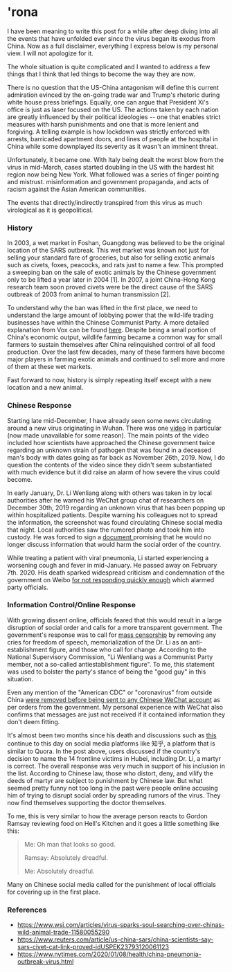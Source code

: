 # 'rona

I have been meaning to write this post for a while after deep diving into all the events that have unfolded ever since the virus began its exodus from China. Now as a full disclaimer, everything I express below is my personal view. I will not apologize for it.

The whole situation is quite complicated and I wanted to address a few things that I think that led things to become the way they are now. 

There is no question that the US-China antagonism will define this current admiration evinced by the on-going trade war and Trump's rhetoric during white house press briefings. Equally, one can argue that President Xi's office is just as laser focused on the US. The actions taken by each nation are greatly influenced by their political ideologies -- one that enables strict measures with harsh punishments and one that is more lenient and forgiving. A telling example is how  lockdown was strictly enforced with arrests, barricaded apartment doors, and lines of people at the hospital in China while some downplayed its severity as it wasn't an imminent threat.

Unfortunately, it became one. With Italy being dealt the worst blow from the virus in mid-March, cases started doubling in the US with the hardest hit region now being New York. What followed was a series of finger pointing and mistrust. misinformation and government propaganda, and acts of racism against the Asian American communities.

The events that directly/indirectly transpired from this virus as much virological as it is geopolitical.

### History

In 2003, a wet market in Foshan, Guangdong was believed to be the original location of the SARS outbreak. This wet market was known not just for selling your standard fare of groceries, but also for selling exotic animals such as civets, foxes, peacocks, and rats just to name a few. This prompted a sweeping ban on the sale of exotic animals by the Chinese government only to be lifted a year later in 2004 [1]. In 2007, a joint China-Hong Kong research team soon proved civets were be the direct cause of the SARS outbreak of 2003 from animal to human transmission [2].

To understand why the ban was lifted in the first place, we need to understand the large amount of lobbying power that the wild-life trading businesses have within the Chinese Communist Party. A more detailed explanation from Vox can be found [here](https://youtu.be/TPpoJGYlW54?t=260). Despite being a small portion of China's economic output, wildlife farming became a common way for small farmers to sustain themselves after China relinquished control of all food production. Over the last few decades, many of these farmers have become major players in farming exotic animals and continued to sell more and more of them at these wet markets.

Fast forward to now, history is simply repeating itself except with a new location and a new animal.

### Chinese Response

Starting late mid-December, I have already seen some news circulating around a new virus originating in Wuhan. There was one [video](<https://www.youtube.com/watch?v=yvBOnmehhiE>) in particular (now made unavailable for some reason). The main points of the video included how scientists have approached the Chinese government twice regarding an unknown strain of pathogen that was found in a deceased man's body with dates going as far back as November 26th, 2019. Now, I do question the contents of the video since they didn't seem substantiated with much evidence but it did raise an alarm of how severe the virus could become. 

In early January, Dr. Li Wenliang along with others was taken in by local authorities after he warned his WeChat group chat of researchers on December 30th, 2019 regarding an unknown virus that has been popping up within hospitalized patients. Despite warning his colleagues not to spread the information, the screenshot was found circulating Chinese social media that night. Local authorities saw the rumored photo and took him into custody. He was forced to sign a [document ](<https://qph.fs.quoracdn.net/main-qimg-182d149dc43b39a8eaff6ea8cc5550b7>) promising that he would no longer discuss information that would harm the social order of the country.

While treating a patient with viral pneumonia, Li started experiencing a worsening cough and fever in mid-January. He passed away on February 7th. 2020. His death sparked widespread criticism and condemnation of the government on Weibo [for not responding quickly enough](<https://www.wsj.com/articles/chinese-doctor-who-issued-early-warning-on-virus-dies-11581019816?mod=hp_lead_pos7&mod=article_inline&mod=article_inline>) which alarmed party officials.

### Information Control/Online Response

With growing dissent online, officials feared that this would result in a large disruption of social order and calls for a more transparent government. The government's response was to call for [mass censorship](<https://www.theguardian.com/global-development/2020/feb/07/coronavirus-chinese-rage-death-whistleblower-doctor-li-wenliang>) by removing any cries for freedom of speech, memorialization of the Dr. Li as an anti-establishment figure, and those who call for change. According to the  National Supervisory Commission, "Li Wenliang was a Communist Party member, not a so-called antiestablishment figure". To me, this statement was used to bolster the party's stance of being the "good guy" in this situation.

Even any mention of the "American CDC" or "coronavirus" from outside China [were removed before being sent to any Chinese WeChat account](<https://thenextweb.com/tech/2020/03/04/surprise-wechat-is-censoring-messages-about-coronavirus-in-china/>) as per orders from the government. My personal experience with WeChat also confirms that messages are just not received if it contained information they don't deem fitting.

It's almost been two months since his death and discussions such as [this](<https://www.zhihu.com/question/384608861>) continue to this day on social media platforms like 知乎, a platform that is similar to Quora. In the post above, users discussed if the country's decision to name the 14 frontline victims in Hubei, including Dr. Li, a martyr is correct. The overall response was very much in support of his inclusion in the list. According to Chinese law, those who distort, deny, and vilify the deeds of martyr are subject to punishment by Chinese law. But what seemed pretty funny not too long in the past were people online accusing him of trying to disrupt social order by spreading rumors of the virus. They now find themselves supporting the doctor themselves.

To me, this is very similar to how the average person reacts to Gordon Ramsay reviewing food on Hell's Kitchen and it goes a little something like this:

> Me: Oh man that looks so good.
>
> Ramsay: Absolutely dreadful.
>
> Me: Absolutely dreadful.

Many on Chinese social media called for the punishment of local officials for covering up in the first place.



### References

* <https://www.wsj.com/articles/virus-sparks-soul-searching-over-chinas-wild-animal-trade-11580055290>
* <https://www.reuters.com/article/us-china-sars/china-scientists-say-sars-civet-cat-link-proved-idUSPEK23793120061123>
* https://www.nytimes.com/2020/01/08/health/china-pneumonia-outbreak-virus.html